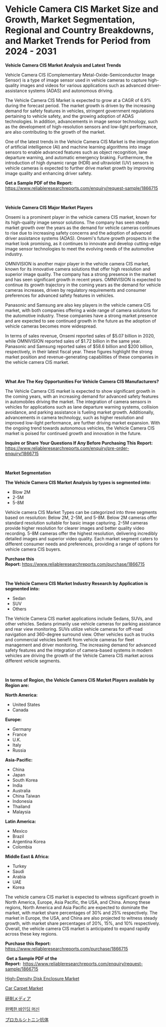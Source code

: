 <p><h1>Vehicle Camera CIS Market Size and Growth, Market Segmentation, Regional and Country Breakdowns, and Market Trends for Period from 2024 -  2031</h1></p><p><strong>Vehicle Camera CIS Market Analysis and Latest Trends</strong></p>
<p><p>Vehicle Camera CIS (Complementary Metal-Oxide-Semiconductor Image Sensor) is a type of image sensor used in vehicle cameras to capture high-quality images and videos for various applications such as advanced driver-assistance systems (ADAS) and autonomous driving.</p><p>The Vehicle Camera CIS Market is expected to grow at a CAGR of 6.9% during the forecast period. The market growth is driven by the increasing demand for safety features in vehicles, stringent government regulations pertaining to vehicle safety, and the growing adoption of ADAS technologies. In addition, advancements in image sensor technology, such as the development of high-resolution sensors and low-light performance, are also contributing to the growth of the market.</p><p>One of the latest trends in the Vehicle Camera CIS Market is the integration of artificial intelligence (AI) and machine learning algorithms into image sensors to enable advanced features such as object recognition, lane departure warning, and automatic emergency braking. Furthermore, the introduction of high dynamic range (HDR) and ultraviolet (UV) sensors in vehicle cameras is expected to further drive market growth by improving image quality and enhancing driver safety.</p></p>
<p><strong>Get a Sample PDF of the Report:&nbsp;</strong> <a href="https://www.reliableresearchreports.com/enquiry/request-sample/1866715">https://www.reliableresearchreports.com/enquiry/request-sample/1866715</a></p>
<p>&nbsp;</p>
<p><strong>Vehicle Camera CIS Major Market Players</strong></p>
<p><p>Onsemi is a prominent player in the vehicle camera CIS market, known for its high-quality image sensor solutions. The company has seen steady market growth over the years as the demand for vehicle cameras continues to rise due to increasing safety concerns and the adoption of advanced driver assistance systems (ADAS). Onsemi's future growth prospects in the market look promising, as it continues to innovate and develop cutting-edge image sensor technologies to meet the evolving needs of the automotive industry.</p><p>OMNIVISION is another major player in the vehicle camera CIS market, known for its innovative camera solutions that offer high resolution and superior image quality. The company has a strong presence in the market and has seen significant growth in recent years. OMNIVISION is expected to continue its growth trajectory in the coming years as the demand for vehicle cameras increases, driven by regulatory requirements and consumer preferences for advanced safety features in vehicles.</p><p>Panasonic and Samsung are also key players in the vehicle camera CIS market, with both companies offering a wide range of camera solutions for the automotive industry. These companies have a strong market presence and are expected to see continued growth in the future as the adoption of vehicle cameras becomes more widespread.</p><p>In terms of sales revenue, Onsemi reported sales of $5.07 billion in 2020, while OMNIVISION reported sales of $1.72 billion in the same year. Panasonic and Samsung reported sales of $58.6 billion and $200 billion, respectively, in their latest fiscal year. These figures highlight the strong market position and revenue-generating capabilities of these companies in the vehicle camera CIS market.</p></p>
<p>&nbsp;</p>
<p><strong>What Are The Key Opportunities For Vehicle Camera CIS Manufacturers?</strong></p>
<p><p>The Vehicle Camera CIS market is expected to show significant growth in the coming years, with an increasing demand for advanced safety features in automobiles driving the market. The integration of camera sensors in vehicles for applications such as lane departure warning systems, collision avoidance, and parking assistance is fueling market growth. Additionally, advancements in camera technology, such as higher resolution and improved low-light performance, are further driving market expansion. With the ongoing trend towards autonomous vehicles, the Vehicle Camera CIS market is poised for continued growth and innovation in the future.</p></p>
<p><strong>Inquire or Share Your Questions If Any Before Purchasing This Report:</strong> <a href="https://www.reliableresearchreports.com/enquiry/pre-order-enquiry/1866715">https://www.reliableresearchreports.com/enquiry/pre-order-enquiry/1866715</a></p>
<p>&nbsp;</p>
<p><strong>Market Segmentation</strong></p>
<p><strong>The Vehicle Camera CIS Market Analysis by types is segmented into:</strong></p>
<p><ul><li>Blow 2M</li><li>2-5M</li><li>5-8M</li></ul></p>
<p><p>Vehicle camera CIS Market Types can be categorized into three segments based on resolution: Below 2M, 2-5M, and 5-8M. Below 2M cameras offer standard resolution suitable for basic image capturing. 2-5M cameras provide higher resolution for clearer images and better quality video recording. 5-8M cameras offer the highest resolution, delivering incredibly detailed images and superior video quality. Each market segment caters to different consumer needs and preferences, providing a range of options for vehicle camera CIS buyers.</p></p>
<p><strong>Purchase this Report:&nbsp;</strong><a href="https://www.reliableresearchreports.com/purchase/1866715">https://www.reliableresearchreports.com/purchase/1866715</a></p>
<p>&nbsp;</p>
<p><strong>The Vehicle Camera CIS Market Industry Research by Application is segmented into:</strong></p>
<p><ul><li>Sedan</li><li>SUV</li><li>Others</li></ul></p>
<p><p>The Vehicle Camera CIS market applications include Sedans, SUVs, and other vehicles. Sedans primarily use vehicle cameras for parking assistance and rear view monitoring. SUVs utilize vehicle cameras for off-road navigation and 360-degree surround view. Other vehicles such as trucks and commercial vehicles benefit from vehicle cameras for fleet management and driver monitoring. The increasing demand for advanced safety features and the integration of camera-based systems in modern vehicles are driving the growth of the Vehicle Camera CIS market across different vehicle segments.</p></p>
<p>&nbsp;</p>
<p><strong>In terms of Region, the Vehicle Camera CIS Market Players available by Region are:</strong></p>
<p>
    <p> <strong> North America: </strong>
        <ul>
            <li>United States</li>
            <li>Canada</li>
        </ul>
        </p> 
    <p> <strong> Europe: </strong>
        <ul>
            <li>Germany</li>
            <li>France</li>
            <li>U.K.</li>
            <li>Italy</li>
            <li>Russia</li>
        </ul>
        </p> 
    <p> <strong> Asia-Pacific: </strong>
        <ul>
            <li>China</li>
            <li>Japan</li>
            <li>South Korea</li>
            <li>India</li>
            <li>Australia</li>
            <li>China Taiwan</li>
            <li>Indonesia</li>
            <li>Thailand</li>
            <li>Malaysia</li>
        </ul>
        </p> 
    <p> <strong> Latin America: </strong>
        <ul>
            <li>Mexico</li>
            <li>Brazil</li>
            <li>Argentina Korea</li>
            <li>Colombia</li>
        </ul>
        </p> 
    <p> <strong> Middle East & Africa: </strong>
        <ul>
            <li>Turkey</li>
            <li>Saudi</li>
            <li>Arabia</li>
            <li>UAE</li>
            <li>Korea</li>
        </ul>
    </p>
    </p>
<p><p>The vehicle camera CIS market is expected to witness significant growth in North America, Europe, Asia Pacific, the USA, and China. Among these regions, North America and Asia Pacific are expected to dominate the market, with market share percentages of 30% and 25% respectively. The market in Europe, the USA, and China are also projected to witness steady growth, with market share percentages of 20%, 15%, and 10% respectively. Overall, the vehicle camera CIS market is anticipated to expand rapidly across these key regions.</p></p>
<p><strong>Purchase this Report: </strong><a href="https://www.reliableresearchreports.com/purchase/1866715">https://www.reliableresearchreports.com/purchase/1866715</a></p>
<p>&nbsp;<strong>Get a Sample PDF of the Report:&nbsp;&nbsp;</strong><a href="https://www.reliableresearchreports.com/enquiry/request-sample/1866715">https://www.reliableresearchreports.com/enquiry/request-sample/1866715</a></p>
<p><strong></strong></p>
<p><p><a href="https://github.com/wusalecollins540tpqoz/Market-Research-Report-List-1/blob/main/high-density-disk-enclosure-market.md">High-Density Disk Enclosure Market</a></p><p><a href="https://issuu.com/reportprime-2/docs/car-carpet-market-size-2030.pptx">Car Carpet Market</a></p><p><a href="https://medium.com/@vanessa.grant665567/2024%E5%B9%B4%E3%81%8B%E3%82%892031%E5%B9%B4%E3%81%BE%E3%81%A7%E3%81%AE%E6%9C%9F%E9%96%93%E3%81%AB%E4%BA%88%E6%B8%AC%E3%81%95%E3%82%8C%E3%82%8B%E3%82%B0%E3%83%A9%E3%82%A4%E3%83%B3%E3%83%87%E3%82%A3%E3%83%B3%E3%82%B0%E3%83%A1%E3%83%87%E3%82%A3%E3%82%A2%E5%B8%82%E5%A0%B4%E5%88%86%E6%9E%90%E3%81%A8%E3%82%B5%E3%82%A4%E3%82%BA%E4%BA%88%E6%B8%AC-76f495a3ae11">研削メディア</a></p><p><a href="https://github.com/royErdmtyan906778/Market-Research-Report-List-1/blob/main/797131812678.md">완벽한 바인딩 머신</a></p><p><a href="https://medium.com/@kelsitorphy644/%E3%83%97%E3%83%AD%E3%82%AB%E3%83%AB%E3%82%B7%E3%83%88%E3%83%8B%E3%83%B3%E6%8A%97%E4%BD%93%E5%B8%82%E5%A0%B4%E3%81%AE%E8%A6%8F%E6%A8%A1-cagr-%E3%83%88%E3%83%AC%E3%83%B3%E3%83%89-2024%E5%B9%B4-2030%E5%B9%B4-3d7f1f90ebdd">プロカルシトニン抗体</a></p></p>